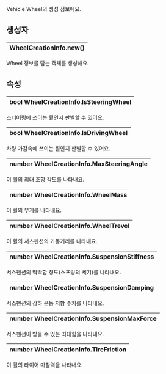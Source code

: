 Vehicle Wheel의 생성 정보에요. 
## **생성자**


| **WheelCreationInfo.new()** |
| :--- |
Wheel 정보를 담는 객체를 생성해요. 
## **속성**


| **bool WheelCreationInfo.IsSteeringWheel** |
| :--- |
스티어링에 쓰이는 휠인지 판별할 수 있어요. 

| **bool WheelCreationInfo.IsDrivingWheel** |
| :--- |
차량 가감속에 쓰이는 휠인지 판별할 수 있어요. 

| **number WheelCreationInfo.MaxSteeringAngle** |
| :--- |
이 휠의 최대 조향 각도를 나타내요. 

| **number WheelCreationInfo.WheelMass** |
| :--- |
이 휠의 무게를 나타내요. 

| **number WheelCreationInfo.WheelTrevel** |
| :--- |
이 휠의 서스펜션의 가동거리를 나타내요. 

| **number WheelCreationInfo.SuspensionStiffness** |
| :--- |
서스펜션의 딱딱함 정도(스프링의 세기)를 나타내요. 

| **number WheelCreationInfo.SuspensionDamping** |
| :--- |
서스펜션의 상하 운동 저항 수치를 나타내요. 

| **number WheelCreationInfo.SuspensionMaxForce** |
| :--- |
서스펜션이 받을 수 있는 최대힘을 나타내요. 

| **number WheelCreationInfo.TireFriction** |
| :--- |
이 휠의 타이어 마찰력을 나타내요. 
